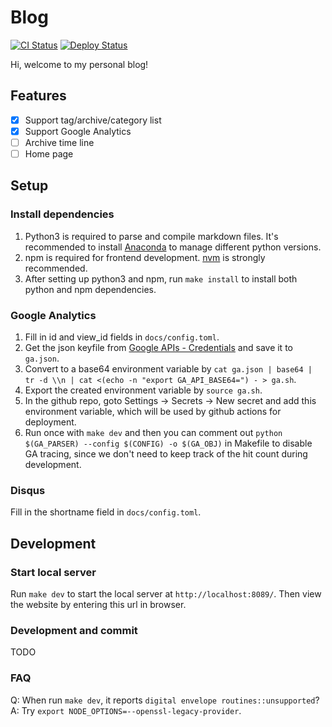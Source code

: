 # Blog

[![CI Status](../../workflows/CI/badge.svg)](../../actions)
[![Deploy Status](../../workflows/Deploy/badge.svg)](../../actions)

Hi, welcome to my personal blog!

## Features

- [x] Support tag/archive/category list
- [x] Support Google Analytics
- [ ] Archive time line
- [ ] Home page

## Setup

### Install dependencies

1. Python3 is required to parse and compile markdown files. It's recommended to install [Anaconda](https://www.anaconda.com/) to manage different python versions.
2. npm is required for frontend development. [nvm](https://github.com/nvm-sh/nvm) is strongly recommended.
3. After setting up python3 and npm, run `make install` to install both python and npm dependencies.

### Google Analytics

1. Fill in id and view_id fields in `docs/config.toml`.
2. Get the json keyfile from [Google APIs - Credentials](https://console.developers.google.com/apis/credentials) and save it to `ga.json`.
3. Convert to a base64 environment variable by `cat ga.json | base64 | tr -d \\n | cat <(echo -n "export GA_API_BASE64=") - > ga.sh`.
4. Export the created environment variable by `source ga.sh`.
5. In the github repo, goto Settings -> Secrets -> New secret and add this environment variable, which will be used by github actions for deployment.
6. Run once with `make dev` and then you can comment out `python $(GA_PARSER) --config $(CONFIG) -o $(GA_OBJ)` in Makefile to disable GA tracing, since we don't need to keep track of the hit count during development.

### Disqus

Fill in the shortname field in `docs/config.toml`.

## Development

### Start local server

Run `make dev` to start the local server at `http://localhost:8089/`. Then view the website by entering this url in browser.

### Development and commit

TODO

### FAQ

Q: When run `make dev`, it reports `digital envelope routines::unsupported`?
A: Try `export NODE_OPTIONS=--openssl-legacy-provider`.
